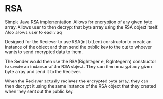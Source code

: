 # RSA

Simple Java RSA implementation. Allows for encryption of any given byte array. Allows user to then decrypt that byte array using the RSA object itself. Also allows user to easliy aq

Designed for the Reciever to use RSA(int bitLen) constructor to create an instance of the object and then send the public key to the out to whoever wants to send encrypted data to them.

The Sender would then use the RSA(BigInteger e, BigInteger n) constructor to create an instance of the RSA object. They can then encrypt any given byte array and send it to the Reciever. 

When the Reciever actually recieves the encrypted byte array, they can then decrypt it using the same instance of the RSA object that they created when they sent out the public key.
